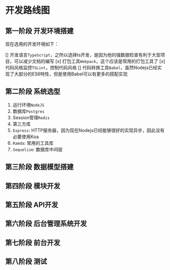 # 开发路线图

## 第一阶段 开发环境搭建

现在选用的开发环境如下：

[] 开发语言`TypeScript`，之所以选择ts开发，是因为他的强数据检查有利于大型项目，可以减少文档的编写
[x] 打包工具`Webpack`，这个应该是常用的打包工具了
[x] 代码风格监控`TSLint`，控制代码风格
[] 代码转换工具`Babel`，虽然Nodejs已经实现了大部分的ES6特性，但是使用Babel可以有更多的搭配实现

## 第二阶段 系统选型

1. 运行环境`NodeJS`
2. 数据库`Postgres`
3. Session管理`Redis`
4. 第三方库
  1. `Express`: HTTP服务器，因为现在Nodejs已经能够很好的实现异步，因此没有必要使用Koa
  2. `Ramda`: 常用的工具库
  3. `Sequelize`: 数据库中间层

## 第三阶段 数据模型搭建

## 第四阶段 模块开发

## 第五阶段 API开发

## 第六阶段 后台管理系统开发

## 第七阶段 前台开发

## 第八阶段 测试
